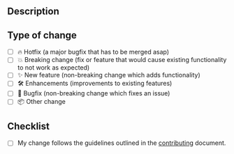﻿<!--Provide a concise title to the pull request as it will be used for the release documentation.-->

## Description

<!--Please include a summary of the change and which issue is fixed or closed.-->
<!--Note any issues that are resolved in the is PR e.g. Closes #3213 or Fixes #3412 -->

## Type of change
<!-- What types of changes does your code introduce? Put an `x` in all the boxes that apply: -->
- [ ] 🔥 Hotfix (a major bugfix that has to be merged asap)
- [ ] 💥 Breaking change (fix or feature that would cause existing functionality to not work as expected)
- [ ] ✨ New feature (non-breaking change which adds functionality)
- [ ] 🛠 Enhancements (improvements to existing features)
- [ ] 🐛 Bugfix (non-breaking change which fixes an issue)
- [ ] 📦 Other change

## Checklist
<!-- Ensure you have completed the checklist-->
- [ ] My change follows the guidelines outlined in the [contributing](https://github.com/mishael-o/Dapper.SimpleSqlBuilder/blob/main/docs/CONTRIBUTING.md) document.
